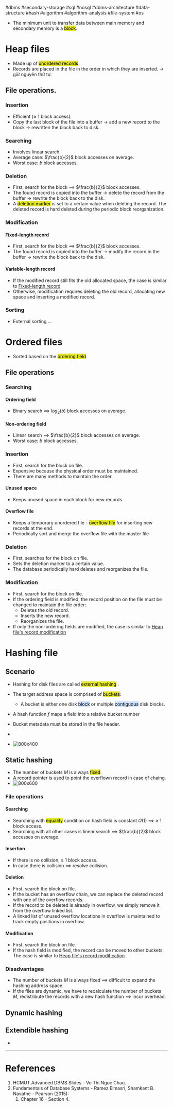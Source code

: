 #dbms #secondary-storage #sql #nosql  #dbms-architecture  #data-structure #hash  #algorithm #algorithm-analysis #file-system #os 

- The minimum unit to transfer data between main memory and secondary memory is a <mark style="background: #e4e62d;">block</mark>.
# Heap files
- Made up of <mark style="background: #e4e62d;">unordered records</mark>.
- Records are placed in the file in the order in which they are inserted. $\to$ giữ nguyên thứ tự.
## File operations.
### Insertion
- Efficient ($\geq$ 1 block access).
- Copy the last block of the file into a buffer $\to$ add a new record to the block $\to$ rewritten the block back to disk.
### Searching
- Involves linear search.
- Average case: $\frac{b}{2}$  block accesses on average.
- Worst case: $b$ block accesses.
### Deletion
- First, search for the block $\implies$ $\frac{b}{2}$ block accesses.
- The found record is copied into the buffer $\to$ delete the record from the buffer $\to$ rewrite the block back to the disk.
- A <mark style="background: #e4e62d;">deletion marker</mark> is set to a certain value when deleting the record. The deleted record is hard deleted during the periodic block reorganization.
### Modification
#### Fixed-length record
- First, search for the block $\implies$ $\frac{b}{2}$ block accesses.
- The found record is copied into the buffer $\to$ modify the record in the buffer $\to$ rewrite the block back to the disk.
#### Variable-length record
- If the modified record still fits the old allocated space, the case is similar to [Fixed-length record](#Fixed-length%20record)
- Otherwise, modification requires deleting the old record, allocating new space and inserting a modified record.
### Sorting
- External sorting ...
# Ordered files
- Sorted based on the <mark style="background: #e4e62d;">ordering field</mark>.
## File operations
### Searching
#### Ordering field
- Binary search $\implies$ $log_2(b)$ block accesses on average.
#### Non-ordering field
- Linear search $\implies$ $\frac{b}{2}$ block accesses on average.
- Worst case: $b$ block accesses.
### Insertion
- First, search for the block on file.
- Expensive because the physical order must be maintained.
- There are many methods to maintain the order.
#### Unused space
- Keeps unused space in each block for new records.
#### Overflow file
- Keeps a temporary unordered file - <mark style="background: #e4e62d;">overflow file</mark> for inserting new records at the end.
- Periodically sort and merge the overflow file with the master file.
### Deletion
- First, searches for the block on file.
- Sets the deletion marker to a certain value.
- The database periodically hard deletes and reorganizes the file.
### Modification
- First, search for the block on file.
- If the ordering field is modified, the record position on the file must be changed to maintain the file order:
	- Deletes the old record.
	- Inserts the new record.
	- Reorganizes the file.
- If only the non-ordering fields are modified, the case is similar to [Heap file's record modification](#Modification)
# Hashing file
## Scenario
- Hashing for disk files are called <mark style="background: #e4e62d;">external hashing</mark> .
- The target address space is comprised of <mark style="background: #e4e62d;">buckets</mark>:
	- A bucket is either one disk <mark style="background: #ADCCFFA6;">block</mark> or multiple <mark style="background: #ADCCFFA6;">contiguous</mark> disk blocks.

- A hash function $f$ maps a field into a relative bucket number
- Bucket metadata must be stored in the file header.
-
- ![800x400](Pasted%20image%2020240914095743.png)

## Static hashing
- The number of buckets $M$ is always <mark style="background: #e4e62d;">fixed</mark>.
- A record pointer is used to point the overflown record in case of chaing.
- ![800x600](Pasted%20image%2020240915183033.png)
### File operations 
#### Searching
- Searching with <mark style="background: #e4e62d;">equality</mark> condition on hash field is constant $O(1)$ $\implies$ $\geq$ 1 block access.
- Searching with all other cases is linear search $\implies$ $\frac{b}{2}$ block accesses on average.
#### Insertion
- If there is no collision, $\geq$ 1 block access.
- In case there is collision $\implies$ resolve collision.
#### Deletion
- First, search the block on file.
- If the bucket has an overflow chain, we can replace the deleted record with one of the overflow records.
- If the record to be deleted is already in overflow, we simply remove it from the overflow linked list.
- A linked list of unused overflow locations in overflow is maintained to track empty positions in overflow.
#### Modification
- First, search the block on file.
- If the hash field is modified, the record can be moved to other buckets. The case is similar to [Heap file's record modification](#Modification)
### Disadvantages
- The number of buckets $M$ is always fixed $\implies$ difficult to expand the hashing address space.
- If the files are dynamic, we have to recalculate the number of buckets $M$, redistribute the records with a new hash function $\implies$ incur overhead. 
## Dynamic hashing
## Extendible hashing
- 
---
# References
1. HCMUT Advanced DBMS Slides - Vo Thi Ngoc Chau.
2. Fundamentals of Database Systems - Ramez Elmasri, Shamkant B. Navathe - Pearson (2015):
	1. Chapter 16 - Section 4.

